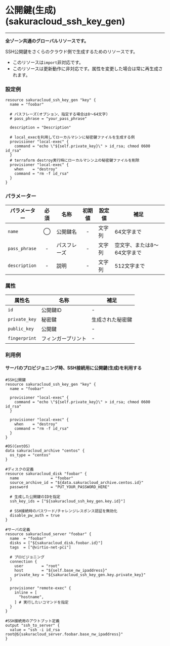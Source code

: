# 公開鍵(生成)(sakuracloud_ssh_key_gen)

---

**全ゾーン共通のグローバルリソースです。**

SSH公開鍵をさくらのクラウド側で生成するためのリソースです。

- このリソースは`import`非対応です。
- このリソースは更新動作に非対応です。属性を変更した場合は常に再生成されます。

### 設定例

```hcl
resource sakuracloud_ssh_key_gen "key" {
  name = "foobar"

  # パスフレーズ(オプション、指定する場合は8〜64文字)
  # pass_phrase = "your_pass_phrase"

  description = "Description"
  
  # local_execを利用してローカルマシンに秘密鍵ファイルを生成する例
  provisioner "local-exec" {
    command = "echo \"${self.private_key}\" > id_rsa; chmod 0600 id_rsa"
  }
  # terraform destroy実行時にローカルマシン上の秘密鍵ファイルを削除
  provisioner "local-exec" {
    when    = "destroy"
    command = "rm -f id_rsa"
  }
}
```

### パラメーター

|パラメーター         |必須  |名称                |初期値     |設定値                    |補足                                          |
|-------------------|:---:|--------------------|:--------:|------------------------|----------------------------------------------|
| `name`            | ◯   | 公開鍵名           | -        | 文字列                  | 64文字まで|
| `pass_phrase`     | -   | パスフレーズ           | -        | 文字列                  | 空文字、または8〜64文字まで|
| `description`     | -   | 説明  | - | 文字列 | 512文字まで |

### 属性

|属性名                | 名称                    | 補足                                        |
|---------------------|------------------------|--------------------------------------------|
| `id`                | 公開鍵ID                | -                                          |
| `private_key`       | 秘密鍵                  | 生成された秘密鍵                              |
| `public_key`        | 公開鍵                  | -                                       |
| `fingerprint`       | フィンガープリント        | -                                          |

### 利用例

#### サーバのプロビジョニング時、SSH接続用に公開鍵(生成)を利用する

```hcl
#SSH公開鍵
resource sakuracloud_ssh_key_gen "key" {
  name = "foobar"

  provisioner "local-exec" {
    command = "echo \"${self.private_key}\" > id_rsa; chmod 0600 id_rsa"
  }

  provisioner "local-exec" {
    when    = "destroy"
    command = "rm -f id_rsa"
  }
}

#OS(CentOS)
data sakuracloud_archive "centos" {
  os_type = "centos"
}

#ディスクの定義
resource sakuracloud_disk "foobar" {
  name              = "foobar"
  source_archive_id = "${data.sakuracloud_archive.centos.id}"
  password          = "PUT_YOUR_PASSWORD_HERE"

  # 生成した公開鍵のIDを指定
  ssh_key_ids = ["${sakuracloud_ssh_key_gen.key.id}"]

  # SSH接続時のパスワード/チャレンジレスポンス認証を無効化
  disable_pw_auth = true
}

#サーバの定義
resource sakuracloud_server "foobar" {
  name  = "foobar"
  disks = ["${sakuracloud_disk.foobar.id}"]
  tags  = ["@virtio-net-pci"]

  # プロビジョニング
  connection {
    user        = "root"
    host        = "${self.base_nw_ipaddress}"
    private_key = "${sakuracloud_ssh_key_gen.key.private_key}"
  }

  provisioner "remote-exec" {
    inline = [
      "hostname",
    ] # 実行したいコマンドを指定
  }
}

#SSH接続用のアウトプット定義
output "ssh_to_server" {
  value = "ssh -i id_rsa root@${sakuracloud_server.foobar.base_nw_ipaddress}"
}
